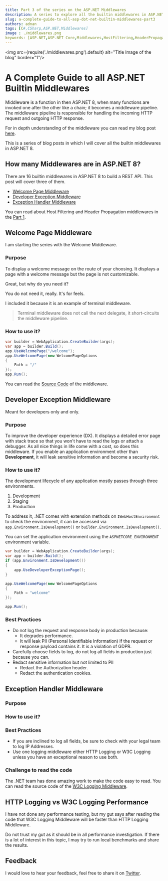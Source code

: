 ```yaml
---
title: Part 3 of the series on the ASP.NET Middlewares
description: A series to explore all the builtin middlewares in ASP.NET 8. This post covers Developer Exception, Exception Middleware and Exception Handlers.
slug: a-complete-guide-to-all-asp-dot-net-builtin-middlewares-part3
authors: adnan 
tags: [C#,CSharp,ASP.NET,Middlewares]
image : ./middlewares.png
keywords: [ASP.NET,ASP.NET Core,Middlewares,HostFiltering,HeaderPropagation,ForwardedHeaders,Spoofing,AllowedHosts,CIDR,Logging,HTTPLogging,PII,RedactPII,Interceptor,CombineLogs,LogLevel,HttpLoggingMiddleware,HttpLoggingInterceptor,W3CLoggingMiddleware,W3CLoggerOptions]
---
```

<head>
<meta property="og:image:width" content="1200"/>
<meta property="og:image:height" content="500"/>  
<meta name="twitter:creator" content="@madnan_rafiq" />
<meta name="twitter:card" content="summary_large_image" />
<meta name="twitter:title" content="Forwarded Headers, HTTP Logging and W3C Logging Middlewares - Part 2 of the series on the ASP.NET Middlewares" />
<meta name="twitter:description" content="A series to explore all the builtin middlewares in ASP.NET 8. This post covers Forwarded Headers, HTTP Logging, and W3C Logging Middlewares. " />
</head>

<img src={require('./middlewares.png').default} alt="Title Image of the blog" border="1"/>

# A Complete Guide to all ASP.NET Builtin Middlewares

Middleware is a function in then ASP.NET 8,
when many functions are invoked one after the other like a chain;
it becomes a middleware pipeline.
The middleware pipeline is responsible for handling the incoming HTTP request and outgoing HTTP response.

For in depth understanding of the middleware
you can read my blog post [here](https://adnanrafiq.com/blog/develop-intuitive-understanding-of-middleware-in-asp-net8/).

This is a series of blog posts in which I will cover all the builtin middlewares in ASP.NET 8.

<!--truncate-->

## How many Middlewares are in ASP.NET 8?

There are 16 builtin middlewares in ASP.NET 8 to build a REST API. This post will cover three of them.

- [Welcome Page Middleware](#Welcome-Page-Middleware)
- [Developer Exception Middleware](#Developer-Exception-Middleware)
- [Exception Handler Middleware](#Exception-Handler-Middleware)


You can read about Host Filtering and Header Propagation middlewares in the [Part 1](https://adnanrafiq.com/blog/a-complete-guide-to-all-asp-dot-net-builtin-middlewares-part1/).

## Welcome Page Middleware
I am starting the series with the Welcome Middleware. 
### Purpose
To display a welcome message on the route of your choosing. 
It displays a page with a welcome message but the page is not customizable.

Great, but why do you need it?

You do not need it, really. It's for feels. 

I included it because it is an example of terminal middleware.

> Terminal middleware does not call the next delegate, it short-circuits the middleware pipeline.

### How to use it?

```csharp title="Welcome Middleware"
var builder = WebApplication.CreateBuilder(args);
var app = builder.Build();
app.UseWelcomePage("/welcome");
app.UseWelcomePage(new WelcomePageOptions
{
    Path = "/"
});
app.Run();
```
You can read the [Source Code](https://github.com/dotnet/aspnetcore/blob/main/src/Middleware/Diagnostics/src/WelcomePage/WelcomePageMiddleware.cs) of the middleware.

## Developer Exception Middleware
Meant for developers only and only.
### Purpose
To improve the developer experience (DX).
It displays a detailed error page with stack trace so that you won't have to read the logs or attach a debugger.
As all nice things in life come with a cost, so does this middleware.
If you enable an application environment other than **Development**, 
it will leak sensitive information and become a security risk.
### How to use it?
The development lifecycle of any application mostly passes through three environments.
1. Development
2. Staging
3. Production

To address it, .NET comes with extension methods on `IWebHostEnvironemnt` to check the environment,
it can be accessed via `app.Environment.IsDevelopment()` or `builder.Environment.IsDevelopment()`.

You can set the application environment using the `ASPNETCORE_ENVIRONMENT` environment variable.

```csharp title="Use Developer Exception Page Middleware in Development Environment"
var builder = WebApplication.CreateBuilder(args);
var app = builder.Build();
if (app.Environment.IsDevelopment())
{
    app.UseDeveloperExceptionPage();
}

app.UseWelcomePage(new WelcomePageOptions
{
    Path = "welcome"
});

app.Run();

```

### Best Practices
- Do not log the request and response body in production because:
  - It degrades performance.
  - It will leak PII (Personal Identifiable Information) if the request or response payload contains it. It is a violation of GDPR.
- Carefully choose fields to log, do not log all fields in production just because you can.
- Redact sensitive information but not limited to PII
  - Redact the Authorization header.
  - Redact the authentication cookies.

## Exception Handler Middleware


### Purpose

### How to use it?


### Best Practices
- If you are inclined to log all fields, be sure to check with your legal team to log IP Addresses.
- Use one logging middleware either HTTP Logging or W3C Logging unless you have an exceptional reason to use both.

### Challenge to read the code
The .NET team has done amazing work to make the code easy to read. 
You can read the source code of the [W3C Logging Middleware](https://github.com/dotnet/aspnetcore/blob/main/src/Middleware/HttpLogging/src/W3CLoggingMiddleware.cs).

## HTTP Logging vs W3C Logging Performance
I have not done any performance testing, but 
my gut says after reading the code that W3C Logging Middleware will be faster than HTTP Logging Middleware.

Do not trust my gut as it should be in all performance investigation.
If there is a lot of interest in this topic, I may try to run local benchmarks and share the results.

## Feedback
I would love to hear your feedback, feel free to share it on [Twitter](https://twitter.com/madnan_rafiq). 

